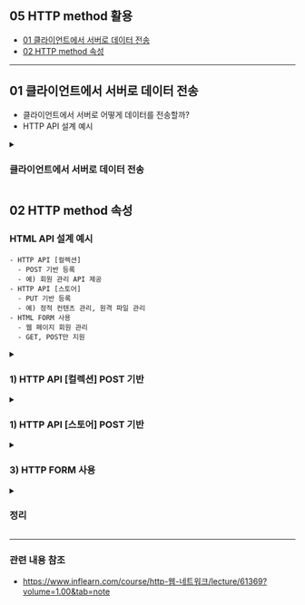 ## 05 HTTP method 활용 ##
- [01 클라이언트에서 서버로 데이터 전송](#1)
- [02 HTTP method 속성](#2)

---

<a name="1"></a>
## 01 클라이언트에서 서버로 데이터 전송 ##
- 클라이언트에서 서버로 어떻게 데이터를 전송할까?
- HTTP API 설계 예시

<details>
  <summary>
    <h3> 클라이언트에서 서버로 데이터 전송 </h3>
  </summary>

1) 쿼리 파라미터를 통한 데이터 전송
    - URI 끝에 쿼리 파라미터를 넣어서 전송하는 방법 
    - 메서드-> GET
    - 언제? -> 주로 정렬 필터(검색어)
2) HTTP [메시지 바디]를 통한 데이터 전송
    - 메서드-> POST, PUT, PATCH
    - 언제? -> 회원 가입, 상품 주문, 리소스 등록, 리소스 변경 등등..

```
<데이터 전송 4가지>
  1) 정적 데이터 조회
    -> [GET] 이미지, 정적 테스트 문서
    -> 일반적으로 쿼리 파라미터 없이 리소스 경로로 단순하게 조회 가능
  2) 동적 데이터 조회
    -> 주로 검색, 게시판 목록에서 정렬 필터(검색어)
  3) HTML Form을 통한 데이터 전송
    -> 회원 가입, 상품 주문, 데이터 변경
    -> ‼️ form 태그에는 method [GET, POST]만 사용 가능.
  4) HTML API를 통한 데이터 전송
    -> HTML Form 외의 모든 상황
    -> 모든 method 사용 가능
    -> 서버 to 서버, 앱 클라이언트, 웹 클라이언트(Ajax)
```

</details>

<a name="2"></a>
## 02 HTTP method 속성 ##

<h3> HTML API 설계 예시 </h3>

```
- HTTP API [컬렉션]
  - POST 기반 등록
  - 예) 회원 관리 API 제공
- HTTP API [스토어]
  - PUT 기반 등록
  - 예) 정적 컨텐츠 관리, 원격 파일 관리
- HTML FORM 사용
  - 웹 페이지 회원 관리
  - GET, POST만 지원
```

<details>
  <summary>
    <h3> 1) HTTP API [컬렉션] POST 기반 </h3>
  </summary>

> 회원 관리 시스템 API를 만든다고 생각해보자.

- 회원 목록 /members      **GET**
- 회원 등록 /members      **POST**
- 회원 조회 /members/{id} **GET**
- 회원 수정 /members/{id} **PATCH, PUT, POST**
- 회원 삭제 /members/{id} **DELETE**

> 
POST 기반으로 API를 설계한다면 위와 같이 설계하면 된다. 
수정은 개념적으로 PATCH를 주로 쓴다. 종종 PUT을 쓰기도 하지만,
PATCH는 부분 수정이 가능하지만 PUT은 전체를 덮어 씌우기 때문에 이를 주의하기!!
PATCH, PUT 모두 사용 애매하다면 [POST]를 사용하면 된다.
>

- ```[POST] 리소스 등록```
  1) 클라이언트에서 [POST] 메소드를 사용해 서버에 정보 전달
  2) 서버에서는 데이터를 DB에 저장하고
  3) 서버가 [새로은 리소스 식별자 생성]하여 클라이언트에 다시 전달해 준다.(서버가 새로 등록된 리소스 URI 생성)
  - [응답데이터] Location에 정보를 넘겨준다 -> Location: /members/100
  - 컬렉션(Collection)
    - 서버가 관리하는 리소스 디렉토리
    - 서버가 리소스의 URI를 생성하고 관리
    - 여기서 컬렉션은 ```/members```

</details>

<details>
  <summary>
    <h3> 1) HTTP API [스토어] POST 기반 </h3>
  </summary>

> 이 때는 [컬렉션] 개념과 다르게 PUT 사용, ```클라이언트에서 URI 생성```한다

- 클라이언트가 리소스 URI를 알고 있어야 한다
  - 파일 등록 /files/{filename} -> PUT
  - PUT /files/star.jpg
- 클라이언트가 직접 리소스의 URI를 지정한다
- 스토어(Store)
  - 클라이언트가 관리하는 리소스 저장소
  - 클라이언트가 리소스의 URI를 알고 관리
  - 여기서 스토어는 /files
</details>

<details>
  <summary>
    <h3> 3) HTTP FORM 사용 </h3>
  </summary>

- HTTP FORM은 GET, POST만 지원
  - GET, POST만 사용하므로 제약이 있음
  - 따라서 ```컨트롤 URI```를 사용한다
    - 이런 제약을 해결하기 위해 동사로 된 리소스 경로 사용
    - POST /new, /edit, /delete 컨트롤 URL
    - HTTP 메서드로 해결하기 애매한 경우 사용(HTTP API 포함)
- AJAX 같은 기술을 사용해서 해결 가능 -> 회원 API 참고
- 여기서 순수 HTTP, HTTP FORM만을 이야기 하겠음.

</details>


<details>
  <summary>
    <h3> 정리 </h3>
  </summary>

> 아래 내용은 "정답"은 아니고 좋은 "참고" 개념이다.

<참고하면 좋은 URI 설계 개념>

- ```문서```
  - 단일 개념(파일 하나, 객체 인스턴스, 데이터베이스 row)
  - 예) /members/100, files/star.jpg
- ```컬렉션```
  - 대부분 컬렉션 스타일을 사용
  - 서버가 관리하는 리소스 디렉터리
  - 서버가 리소스의 URI를 생성하고 관리
  - 예) /member
- ```스토어```
  - 클라이언트가 관리하는 지원 저장소
  - 클라이언트가 리소스의 URI를 알고 관리
  - 예) files
- ```컨트롤러, 컨트롤 URI```
  - 문서, 컬렉션, 스토어로 해결하기 어려운 추가 프로세스 실행할 때 사용
  - 동사를 집접 사용
  - 예) /member/100/delete

</details>

---
### 관련 내용 참조 ###
- https://www.inflearn.com/course/http-웹-네트워크/lecture/61369?volume=1.00&tab=note
